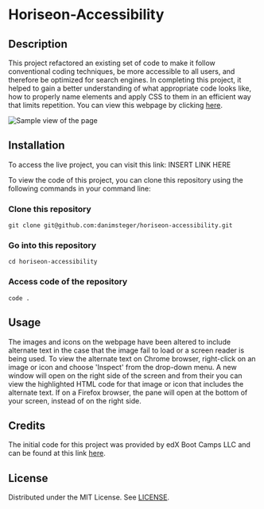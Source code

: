 # Horiseon-Accessibility

## Description

This project refactored an existing set of code to make it follow conventional coding techniques, be more accessible to all users, and therefore be optimized for search engines.  In completing this project, it helped to gain a better understanding of what appropriate code looks like, how to properly name elements and apply CSS to them in an efficient way that limits repetition.  You can view this webpage by clicking [here](https://danimsteger.github.io/horiseon-accessibility/).

![Sample view of the page](</assets/images/webpage screenshot.png>)

## Installation

To access the live project, you can visit this link: INSERT LINK HERE

To view the code of this project, you can clone this repository using the following commands in your command line:

### Clone this repository
~~~
git clone git@github.com:danimsteger/horiseon-accessibility.git
~~~
### Go into this repository
~~~
cd horiseon-accessibility
~~~
### Access code of the repository
~~~
code .
~~~

## Usage

The images and icons on the webpage have been altered to include alternate text in the case that the image fail to load or a screen reader is being used.  To view the alternate text on Chrome browser, right-click on an image or icon and choose 'Inspect' from the drop-down menu.  A new window will open on the right side of the screen and from their you can view the highlighted HTML code for that image or icon that includes the alternate text. If on a Firefox browser, the pane will open at the bottom of your screen, instead of on the right side. 

## Credits

The initial code for this project was provided by edX Boot Camps LLC and can be found at this link [here](https://git.bootcampcontent.com/UNC-Charlotte/UNCC-VIRT-FSF-FT-06-2024-U-LOLC/-/tree/main/01-HTML-Git-CSS/02-Challenge?ref_type=heads).


## License

Distributed under the MIT License.  See [LICENSE](LICENSE).
